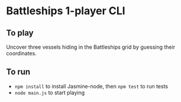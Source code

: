# Battleships 1-player CLI

## To play
Uncover three vessels hiding in the Battleships grid by guessing their coordinates.

## To run
* `npm install` to install Jasmine-node, then `npm test` to run tests
* `node main.js` to start playing
